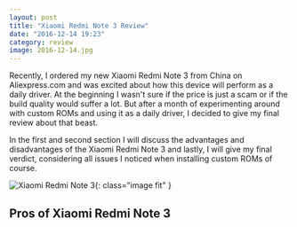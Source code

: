```yaml
---
layout: post
title: "Xiaomi Redmi Note 3 Review"
date: "2016-12-14 19:23"
category: review
image: 2016-12-14.jpg
---
```

Recently, I ordered my new Xiaomi Redmi Note 3 from China on Aliexpress.com and was excited about how this device will perform as a daily driver. At the beginning I wasn't sure if the price is just a scam or if the build quality would suffer a lot. But after a month of experimenting around with custom ROMs and using it as a daily driver, I decided to give my final review about that beast.

In the first and second section I will discuss the advantages and disadvantages of the Xiaomi Redmi Note 3 and lastly, I will give my final verdict, considering all issues I noticed when installing custom ROMs of course.

![Xiaomi Redmi Note 3](https://scontent-frt3-1.cdninstagram.com/t51.2885-15/e35/15046781_1228934007150463_2705806968160780288_n.jpg){: class="image fit" }

## Pros of Xiaomi Redmi Note 3
